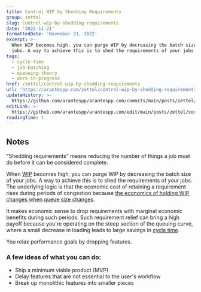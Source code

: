 ```yaml
---
title: Control WIP by Shedding Requirements
group: zettel
slug: control-wip-by-shedding-requirements
date: '2022-11-21'
formattedDate: 'November 21, 2022'
excerpt: >-
  When WIP becomes high, you can purge WIP by decreasing the batch size of your
  jobs. A way to achieve this is to shed the requirements of your jobs.
tags:
  - cycle-time
  - job-batching
  - queueing-theory
  - work-in-progress
href: /zettel/control-wip-by-shedding-requirements
url: 'https://arantespp.com/zettel/control-wip-by-shedding-requirements'
updateHistory: >-
  https://github.com/arantespp/arantespp.com/commits/main/posts/zettel/control-wip-by-shedding-requirements.md
editLink: >-
  https://github.com/arantespp/arantespp.com/edit/main/posts/zettel/control-wip-by-shedding-requirements.md
readingTime: 1
---
```


## Notes

"Shedding requirements" means reducing the number of things a job must do before it can be considered complete.

When [WIP](/zettel/work-in-process-wip) becomes high, you can purge WIP by decreasing the batch size of your jobs. A way to achieve this is to shed the requirements of your jobs. The underlying logic is that the economic cost of retaining a requirement rises during periods of congestion because [the economics of holding WIP changes when queue size changes](/zettel/the-economics-of-holding-wip-changes-when-queue-size-changes).

It makes economic sense to drop requirements with marginal economic benefits during such periods. Such requirement relief can bring a high payoff because you're operating on the steep section of the queuing curve, where a small decrease in loading leads to large savings in [cycle time](/zettel/cycle-time).

You relax performance goals by dropping features.

### A few ideas of what you can do:

- Ship a minimum viable product (MVP)
- Delay features that are not essential to the user's workflow
- Break up monolithic features into smaller pieces
